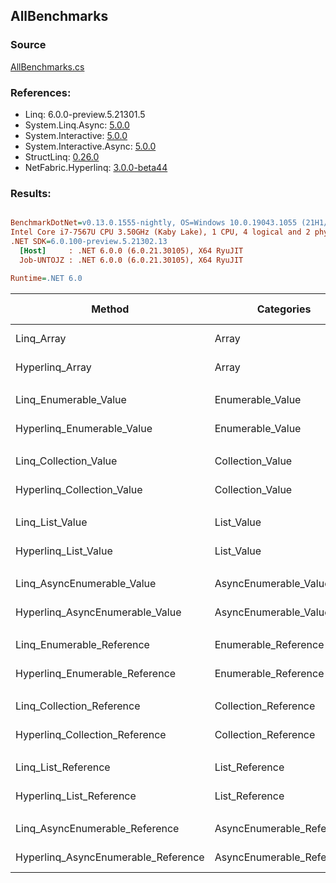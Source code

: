 ﻿## AllBenchmarks

### Source
[AllBenchmarks.cs](../NetFabric.Hyperlinq.Benchmarks/Benchmarks/AllBenchmarks.cs)

### References:
- Linq: 6.0.0-preview.5.21301.5
- System.Linq.Async: [5.0.0](https://www.nuget.org/packages/System.Linq.Async/5.0.0)
- System.Interactive: [5.0.0](https://www.nuget.org/packages/System.Interactive/5.0.0)
- System.Interactive.Async: [5.0.0](https://www.nuget.org/packages/System.Interactive.Async/5.0.0)
- StructLinq: [0.26.0](https://www.nuget.org/packages/StructLinq/0.26.0)
- NetFabric.Hyperlinq: [3.0.0-beta44](https://www.nuget.org/packages/NetFabric.Hyperlinq/3.0.0-beta44)

### Results:
``` ini

BenchmarkDotNet=v0.13.0.1555-nightly, OS=Windows 10.0.19043.1055 (21H1/May2021Update)
Intel Core i7-7567U CPU 3.50GHz (Kaby Lake), 1 CPU, 4 logical and 2 physical cores
.NET SDK=6.0.100-preview.5.21302.13
  [Host]     : .NET 6.0.0 (6.0.21.30105), X64 RyuJIT
  Job-UNTOJZ : .NET 6.0.0 (6.0.21.30105), X64 RyuJIT

Runtime=.NET 6.0  

```
|                              Method |                Categories | Count |       Mean |   Error |  StdDev | Ratio |  Gen 0 | Gen 1 | Gen 2 | Allocated |
|------------------------------------ |-------------------------- |------ |-----------:|--------:|--------:|------:|-------:|------:|------:|----------:|
|                          Linq_Array |                     Array |   100 |   594.4 ns | 2.87 ns | 2.24 ns |  1.00 | 0.0153 |     - |     - |      32 B |
|                     Hyperlinq_Array |                     Array |   100 |   193.1 ns | 0.79 ns | 0.66 ns |  0.32 |      - |     - |     - |         - |
|                                     |                           |       |            |         |         |       |        |       |       |           |
|               Linq_Enumerable_Value |          Enumerable_Value |   100 |   778.5 ns | 2.27 ns | 1.77 ns |  1.00 | 0.0153 |     - |     - |      32 B |
|          Hyperlinq_Enumerable_Value |          Enumerable_Value |   100 |   226.0 ns | 1.07 ns | 0.95 ns |  0.29 |      - |     - |     - |         - |
|                                     |                           |       |            |         |         |       |        |       |       |           |
|               Linq_Collection_Value |          Collection_Value |   100 |   792.8 ns | 3.27 ns | 2.73 ns |  1.00 | 0.0153 |     - |     - |      32 B |
|          Hyperlinq_Collection_Value |          Collection_Value |   100 |   228.5 ns | 1.08 ns | 1.01 ns |  0.29 |      - |     - |     - |         - |
|                                     |                           |       |            |         |         |       |        |       |       |           |
|                     Linq_List_Value |                List_Value |   100 |   795.6 ns | 3.95 ns | 3.69 ns |  1.00 | 0.0153 |     - |     - |      32 B |
|                Hyperlinq_List_Value |                List_Value |   100 |   783.9 ns | 8.51 ns | 7.10 ns |  0.99 | 0.0153 |     - |     - |      32 B |
|                                     |                           |       |            |         |         |       |        |       |       |           |
|          Linq_AsyncEnumerable_Value |     AsyncEnumerable_Value |   100 | 1,713.6 ns | 7.04 ns | 5.88 ns |  1.00 | 0.0153 |     - |     - |      32 B |
|     Hyperlinq_AsyncEnumerable_Value |     AsyncEnumerable_Value |   100 |   248.1 ns | 1.01 ns | 0.95 ns |  0.14 |      - |     - |     - |         - |
|                                     |                           |       |            |         |         |       |        |       |       |           |
|           Linq_Enumerable_Reference |      Enumerable_Reference |   100 |   787.9 ns | 3.26 ns | 2.89 ns |  1.00 | 0.0153 |     - |     - |      32 B |
|      Hyperlinq_Enumerable_Reference |      Enumerable_Reference |   100 |   779.3 ns | 6.61 ns | 5.86 ns |  0.99 | 0.0153 |     - |     - |      32 B |
|                                     |                           |       |            |         |         |       |        |       |       |           |
|           Linq_Collection_Reference |      Collection_Reference |   100 |   746.7 ns | 2.31 ns | 2.16 ns |  1.00 | 0.0153 |     - |     - |      32 B |
|      Hyperlinq_Collection_Reference |      Collection_Reference |   100 |   806.8 ns | 3.82 ns | 3.19 ns |  1.08 | 0.0153 |     - |     - |      32 B |
|                                     |                           |       |            |         |         |       |        |       |       |           |
|                 Linq_List_Reference |            List_Reference |   100 |   749.4 ns | 5.37 ns | 4.49 ns |  1.00 | 0.0153 |     - |     - |      32 B |
|            Hyperlinq_List_Reference |            List_Reference |   100 |   728.0 ns | 1.89 ns | 1.58 ns |  0.97 | 0.0153 |     - |     - |      32 B |
|                                     |                           |       |            |         |         |       |        |       |       |           |
|      Linq_AsyncEnumerable_Reference | AsyncEnumerable_Reference |   100 | 1,712.4 ns | 6.90 ns | 6.45 ns |  1.00 | 0.0153 |     - |     - |      32 B |
| Hyperlinq_AsyncEnumerable_Reference | AsyncEnumerable_Reference |   100 |   296.8 ns | 5.57 ns | 4.94 ns |  0.17 | 0.0153 |     - |     - |      32 B |
